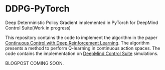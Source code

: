 # DDPG-PyTorch
Deep Deterministic Policy Gradient implemented in PyTorch for DeepMind Control Suite(Work in progress)

This repository contains the code to implement the algorithm in the paper [Continuous Control with Deep Reinforcement Learning](https://arxiv.org/pdf/1509.02971.pdf).
The algorithm presents a method to perform Q-learning in continuous action spaces. The code contains the implementation on
[DeepMind Control Suite](https://github.com/deepmind/dm_control) simulations.

BLOGPOST COMING SOON.
